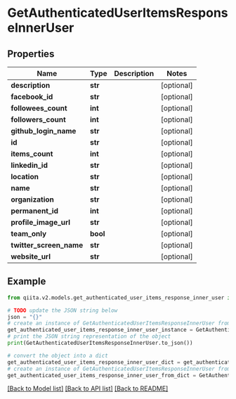 # GetAuthenticatedUserItemsResponseInnerUser


## Properties

Name | Type | Description | Notes
------------ | ------------- | ------------- | -------------
**description** | **str** |  | [optional] 
**facebook_id** | **str** |  | [optional] 
**followees_count** | **int** |  | [optional] 
**followers_count** | **int** |  | [optional] 
**github_login_name** | **str** |  | [optional] 
**id** | **str** |  | [optional] 
**items_count** | **int** |  | [optional] 
**linkedin_id** | **str** |  | [optional] 
**location** | **str** |  | [optional] 
**name** | **str** |  | [optional] 
**organization** | **str** |  | [optional] 
**permanent_id** | **int** |  | [optional] 
**profile_image_url** | **str** |  | [optional] 
**team_only** | **bool** |  | [optional] 
**twitter_screen_name** | **str** |  | [optional] 
**website_url** | **str** |  | [optional] 

## Example

```python
from qiita.v2.models.get_authenticated_user_items_response_inner_user import GetAuthenticatedUserItemsResponseInnerUser

# TODO update the JSON string below
json = "{}"
# create an instance of GetAuthenticatedUserItemsResponseInnerUser from a JSON string
get_authenticated_user_items_response_inner_user_instance = GetAuthenticatedUserItemsResponseInnerUser.from_json(json)
# print the JSON string representation of the object
print(GetAuthenticatedUserItemsResponseInnerUser.to_json())

# convert the object into a dict
get_authenticated_user_items_response_inner_user_dict = get_authenticated_user_items_response_inner_user_instance.to_dict()
# create an instance of GetAuthenticatedUserItemsResponseInnerUser from a dict
get_authenticated_user_items_response_inner_user_from_dict = GetAuthenticatedUserItemsResponseInnerUser.from_dict(get_authenticated_user_items_response_inner_user_dict)
```
[[Back to Model list]](../README.md#documentation-for-models) [[Back to API list]](../README.md#documentation-for-api-endpoints) [[Back to README]](../README.md)



